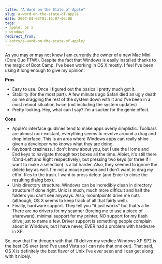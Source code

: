 ```yaml
---
title: "A Word on the State of Apple"
slug: a-word-on-the-state-of-apple
date: 2007-03-03T01:16:07-06:00
tags:
- apple. os x
- windows
redirect_from:
- entry/a-word-on-the-state-of-apple/
---
```

As you may or may not know I am currently the owner of a new Mac Mini (Core Duo FTW!). Despite the fact that Windows is easily installed thanks to the magic of Boot Camp, I've been working in OS X mostly. I feel I've been using it long enough to give my opinion:

**Pros**
- Easy to use. Once I figured out the basics I pretty much got it.
- Stability (for the most part). A few minutes ago Safari died an ugly death on me dragging the rest of the system down with it and I've been in a must reboot situation twice (not including the system updates)
- Pretty looking. Hey, what can I say? I'm a sucker for the genie effect.

**Cons**
- Apple's interface guidlines tend to make apps overly simplistic. Toolbars are almost non-existant, everything seems to revolve around a drag and drop interface. This is an area where Windows apps can really shine given a developer who knows what they are doing.
- Keyboard craziness. I don't know about you, but I use the Home and End keys to navigate through text boxes all the time. Albiet, it's still there (Cmd-Left and Right respectively), but pressing two keys (or three if I want to make a selection) is a lot harder. Also, they seemed to ignore the delete key as well. I'm not a mouse person and I don't want to drag my effin' files to the trash. I want to press delete (and Enter to close the resulting dialog box).
- Unix directory structure. Windows can be incredibly clean in directory structure if done right. Unix is much, much more difficult and half the folders you can't see anyways. Also, mountpoints drive me nuts (although, OS X seems to keep track of all that fairly well).
- Finally, hardware support. They tell you "it just works" but that's a lie. There are no drivers for my scanner (forcing me to use a piece of shareware), minimal support for my printer, NO support for my flash drive just to name a few. Driver support is something people complain about in Windows, but I have never, EVER had a problem with hardware in XP.

So, now that I'm through with that I'll deliver my verdict: Windows XP SP2 is the best OS ever (and I've used Vista so I can rule that one out). That said, OS X is definitely the best flavor of Unix I've ever seen and I can get along with it nicely.
